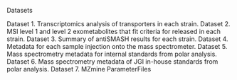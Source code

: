 Datasets 


Dataset 1. Transcriptomics analysis of transporters in each strain. 
Dataset 2. MSI level 1 and level 2 exometabolites that fit criteria for released in each strain. 
Dataset 3. Summary of antiSMASH results for each strain.
Dataset 4. Metadata for each sample injection onto the mass spectrometer.
Dataset 5. Mass spectrometry metadata for internal standards from polar analysis.
Dataset 6. Mass spectrometry metadata of JGI in-house standards from polar analysis.
Dataset 7. MZmine ParameterFiles
